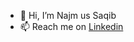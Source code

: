- 👋 Hi, I’m Najm us Saqib
- 📫 Reach me on [Linkedin](https://www.linkedin.com/in/najm-us-saqib)



<!---
najm-control/najm-control is a ✨ special ✨ repository because its `README.md` (this file) appears on your GitHub profile.
You can click the Preview link to take a look at your changes.
--->
